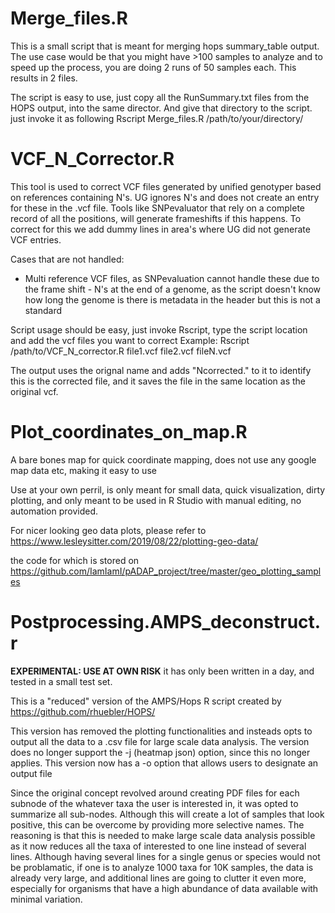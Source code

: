 # Merge_files.R

This is a small script that is meant for merging hops summary_table output. 
The use case would be that you might have >100 samples to analyze and to speed up 
the process, you are doing 2 runs of 50 samples each. This results in 2 files.

The script is easy to use, just copy all the RunSummary.txt files from the HOPS 
output, into the same director. And give that directory to the script. 
just invoke it as following
Rscript Merge_files.R /path/to/your/directory/


# VCF_N_Corrector.R

This tool is used to correct VCF files generated by unified genotyper based on 
references containing N's. UG ignores N's and does not create an entry for these
in the .vcf file. Tools like SNPevaluator that rely on a complete record of all the 
positions, will generate frameshifts if this happens. To correct for this we 
add dummy lines in area's where UG did not generate VCF entries.

Cases that are not handled:
   - Multi reference VCF files, as SNPevaluation cannot handle these due to the 
     frame shift
    - N's at the end of a genome, as the script doesn't know how long the genome is
     there is metadata in the header but this is not a standard

Script usage should be easy, just invoke Rscript, type the script location and
add the vcf files you want to correct
Example: Rscript /path/to/VCF_N_corrector.R file1.vcf file2.vcf fileN.vcf

The output uses the orignal name and adds "Ncorrected." to it to identify this
is the corrected file, and it saves the file in the same location as the original
vcf.

# Plot_coordinates_on_map.R
A bare bones map for quick coordinate mapping, does not use any google map data etc, making it easy to use

Use at your own perril, is only meant for small data, quick visualization, dirty plotting, and only meant to be used in R Studio with manual editing, no automation provided. 

For nicer looking geo data plots, please refer to 
https://www.lesleysitter.com/2019/08/22/plotting-geo-data/

the code for which is stored on 
https://github.com/IamIamI/pADAP_project/tree/master/geo_plotting_samples 

# Postprocessing.AMPS_deconstruct.r

**EXPERIMENTAL: USE AT OWN RISK** it has only been written in a day, and tested in a small test set. 

This is a "reduced" version of the AMPS/Hops R script created by https://github.com/rhuebler/HOPS/

This version has removed the plotting functionalities and insteads opts to output all the data to a .csv file for large scale data analysis.
The version does no longer support the -j (heatmap json) option, since this no longer applies.
This version now has a -o option that allows users to designate an output file

Since the original concept revolved around creating PDF files for each subnode of the whatever taxa the user is interested in, it was opted to summarize all sub-nodes.
Although this will create a lot of samples that look positive, this can be overcome by providing more selective names. 
The reasoning is that this is needed to make large scale data analysis possible as it now reduces all the taxa of interested to one line instead of several lines. 
Although having several lines for a single genus or species would not be problamatic, if one is to analyze 1000 taxa for 10K samples, the data is already very large, and additional lines are going to clutter it even more, especially for organisms that have a high abundance of data available with minimal variation. 


